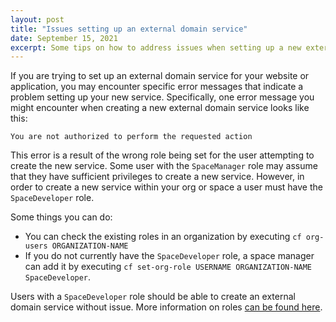 ```yaml
---
layout: post
title: "Issues setting up an external domain service"
date: September 15, 2021
excerpt: Some tips on how to address issues when setting up a new external domain service
---
```


If you are trying to set up an external domain service for your website or application, you may encounter specific error messages that indicate a problem setting up your new service. Specifically, one error message you might encounter when creating a new external domain service looks like this:

```
You are not authorized to perform the requested action
```

This error is a result of the wrong role being set for the user attempting to create the new service. Some user with the `SpaceManager` role may assume that they have sufficient privileges to create a new service. However, in order to create a new service within your org or space a user must have the `SpaceDeveloper` role.

Some things you can do:

* You can check the existing roles in an organization by executing `cf org-users ORGANIZATION-NAME`
* If you do not currently have the `SpaceDeveloper` role, a space manager can add it by executing `cf set-org-role USERNAME ORGANIZATION-NAME SpaceDeveloper`.

Users with a `SpaceDeveloper` role should be able to create an external domain service without issue. More information on roles [can be found here](https://docs.cloudfoundry.org/adminguide/cli-user-management.html).